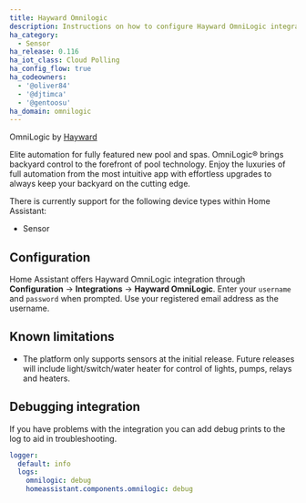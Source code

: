 ```yaml
---
title: Hayward Omnilogic
description: Instructions on how to configure Hayward OmniLogic integration.
ha_category:
  - Sensor
ha_release: 0.116
ha_iot_class: Cloud Polling
ha_config_flow: true
ha_codeowners:
  - '@oliver84'
  - '@djtimca'
  - '@gentoosu'
ha_domain: omnilogic
---
```


OmniLogic by [Hayward](https://www.hayward-pool.com/shop/en/pools/omnilogic-i-auomni--1) 

Elite automation for fully featured new pool and spas. OmniLogic® brings backyard control to the forefront of pool technology. Enjoy the luxuries of full automation from the most intuitive app with effortless upgrades to always keep your backyard on the cutting edge.

There is currently support for the following device types within Home Assistant:

- Sensor

## Configuration

Home Assistant offers Hayward OmniLogic integration through **Configuration** -> **Integrations** -> **Hayward OmniLogic**. Enter your `username` and `password` when prompted. Use your registered email address as the username.

## Known limitations

- The platform only supports sensors at the initial release. Future releases will include light/switch/water heater for control of lights, pumps, relays and heaters.

## Debugging integration

If you have problems with the integration you can add debug prints to the log to aid in troubleshooting.

```yaml
logger:
  default: info
  logs:
    omnilogic: debug
    homeassistant.components.omnilogic: debug
